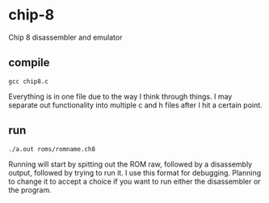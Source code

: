 # chip-8
Chip 8 disassembler and emulator

## compile
`gcc chip8.c`

Everything is in one file due to the way I think through things. I may separate out functionality into multiple c and h files after I hit a certain point.

## run
`./a.out roms/romname.ch8`

Running will start by spitting out the ROM raw, followed by a disassembly output, followed by trying to run it. I use this format for debugging. Planning to change it to accept a choice if you want to run either the disassembler or the program.
